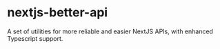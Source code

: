 # nextjs-better-api

A set of utilities for more reliable and easier NextJS APIs, with enhanced Typescript support.
